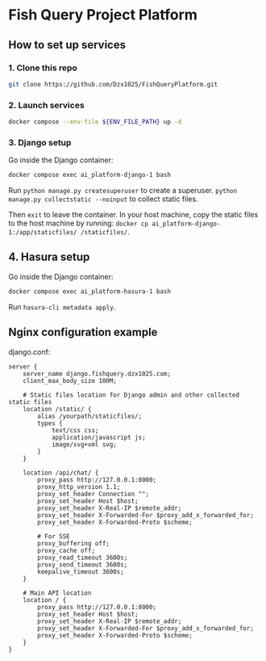 # Fish Query Project Platform

## How to set up services

### 1. Clone this repo

```bash
git clone https://github.com/Dzx1025/FishQueryPlatform.git
```

### 2. Launch services

```bash
docker compose --env-file ${ENV_FILE_PATH} up -d
```

### 3. Django setup

Go inside the Django container:

```bash
docker compose exec ai_platform-django-1 bash
```

Run `python manage.py createsuperuser` to create a superuser.
`python manage.py collectstatic --noinput` to collect static files.

Then `exit` to leave the container. In your host machine, copy the static files to the host machine by running:
`docker cp ai_platform-django-1:/app/staticfiles/ /staticfiles/`.

## 4. Hasura setup

Go inside the Django container:

```bash
docker compose exec ai_platform-hasura-1 bash
```

Run `hasura-cli metadata apply`.

## Nginx configuration example

django.conf:

```nginx
server {
    server_name django.fishquery.dzx1025.com;
    client_max_body_size 100M;

    # Static files location for Django admin and other collected static files
    location /static/ {
        alias /yourpath/staticfiles/;
        types {
            text/css css;
            application/javascript js;
            image/svg+xml svg;
        }
    }

    location /api/chat/ {
        proxy_pass http://127.0.0.1:8000;
        proxy_http_version 1.1;
        proxy_set_header Connection "";
        proxy_set_header Host $host;
        proxy_set_header X-Real-IP $remote_addr;
        proxy_set_header X-Forwarded-For $proxy_add_x_forwarded_for;
        proxy_set_header X-Forwarded-Proto $scheme;

        # For SSE
        proxy_buffering off;
        proxy_cache off;
        proxy_read_timeout 3600s;
        proxy_send_timeout 3600s;
        keepalive_timeout 3600s;
    }
    
    # Main API location
    location / {
        proxy_pass http://127.0.0.1:8000;
        proxy_set_header Host $host;
        proxy_set_header X-Real-IP $remote_addr;
        proxy_set_header X-Forwarded-For $proxy_add_x_forwarded_for;
        proxy_set_header X-Forwarded-Proto $scheme;
    }
}
```
